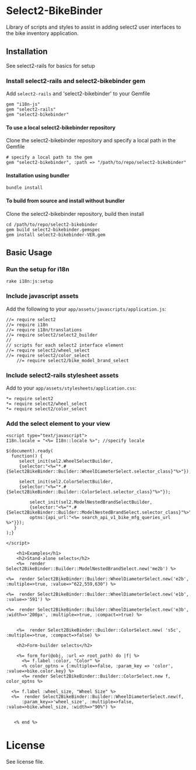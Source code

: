 # Select2-BikeBinder

Library of scripts and styles to assist in adding select2 user interfaces to the bike inventory application.

## Installation

See select2-rails for basics for setup

### Install select2-rails and select2-bikebinder gem

Add `select2-rails` and 'select2-bikebinder' to your Gemfile

	gem "i18n-js"
	gem "select2-rails"
	gem "select2-bikebinder"
   	
#### To use a local select2-bikebinder repository

Clone the select2-bikebinder repository and specify a local path in the Gemfile

	# specify a local path to the gem
	gem "select2-bikebinder", :path => "/path/to/repo/select2-bikebinder"

#### Installation using bundler

	bundle install

#### To build from source and install without bundler

Clone the select2-bikebinder repository, build then install

	cd /path/to/repo/select2-bikebinder
	gem build select2-bikebinder.gemspec
	gem install select2-bikebinder-VER.gem

## Basic Usage 


### Run the setup for i18n

	rake i18n:js:setup

### Include javascript assets

Add the following to your `app/assets/javascripts/application.js`:

	//= require select2
	//= require i18n
	//= require i18n/translations
	//= require select2/select2_builder
	//
	// scripts for each select2 interface element
	//= require select2/wheel_select
	//= require select2/color_select
        //= require select2/bike_model_brand_select

### Include select2-rails stylesheet assets

Add to your `app/assets/stylesheets/application.css`:

	*= require select2
	*= require select2/wheel_select
	*= require select2/color_select

### Add the select element to your view

	<script type="text/javascript">
	I18n.locale = "<%= I18n::locale %>"; //specify locale
	     
	$(document).ready(
	  function() { 
	     select_init(sel2.WheelSelectBuilder, 
	     {selector:"<%="*.#{Select2BikeBinder::Builder::WheelDiameterSelect.selector_class}"%>"});

	     select_init(sel2.ColorSelectBuilder, 
	     {selector:"<%="*.#{Select2BikeBinder::Builder::ColorSelect.selector_class}"%>"});

             select_init(sel2.ModelNestedBrandSelectBuilder, 
             {selector:"<%="*.#{Select2BikeBinder::Builder::ModelNestedBrandSelect.selector_class}"%>",
             optns:{api_url:"<%= search_api_v1_bike_mfg_queries_url  %>"}});
	   }
	);}
	
	</script>

        <h1>Examples</h1>
        <h2>Stand-alone selects</h2>
        <%=  render Select2BikeBinder::Builder::ModelNestedBrandSelect.new('me2b') %>
	
	<%=  render Select2BikeBinder::Builder::WheelDiameterSelect.new('e2b', :multiple=>true, :value=>"622,559,630") %>

	<%=  render Select2BikeBinder::Builder::WheelDiameterSelect.new('e1b', :value=>'591') %>

	<%=  render Select2BikeBinder::Builder::WheelDiameterSelect.new('e3b', :width=>'200px', :multiple=>true, :compact=>true) %>


        <%=  render Select2BikeBinder::Builder::ColorSelect.new( 's5c', :multiple=>true, :compact=>false) %>

        <h2>Form-builder selects</h2>

        <%= form_for(@obj, :url => root_path) do |f| %>
          <%= f.label :color, "Color" %>
          <% color_optns = {:multiple=>false, :param_key => 'color', :value=>bike.color.key} %>
          <%= render Select2BikeBinder::Builder::ColorSelect.new f, color_optns %>

	  <%= f.label :wheel_size, "Wheel Size" %>
	  <%=  render Select2BikeBinder::Builder::WheelDiameterSelect.new(f,
          :param_key=>'wheel_size', :multiple=>false, :value=>bike.wheel_size, :width=>"90%") %>

	  
       <% end %>


# License

See license file.


